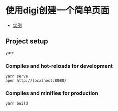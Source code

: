 # 使用digi创建一个简单页面

- [实例](https://lin09.github.io/digi-demo/dist/index.html)

## Project setup
```
yarn
```

### Compiles and hot-reloads for development
```
yarn serve
open http://localhost:8080/
```

### Compiles and minifies for production
```
yarn build
```